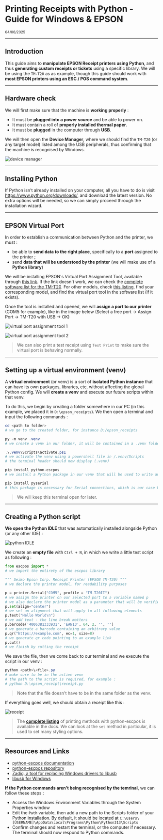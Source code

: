 # Printing Receipts with Python - Guide for Windows & EPSON

<sup>04/06/2025</sup>


***

## Introduction

This guide aims to **manipulate EPSON Receipt printers using Python**, and thus **generating custom receipts or tickets** using a specific library. We will be using the `TM-T20` as as example, though this guide should work with **most EPSON printers using an ESC / POS command system**.

***


## Hardware check

We will first make sure that the machine is **working properly** :
- It must be **plugged into a power source** and be able to power on.
- It must contain a roll of **properly installed thermal paper**.
- It must be **plugged** in the computer through **USB**.

We will then open the **Device Manager**, where we should find the `TM-T20` (or any target model) listed among the USB peripherals, thus confirming that the machine is recognised by Windows.

![device manager](https://raw.githubusercontent.com/phileas-dev/python-escpos-guide/refs/heads/main/DEVICEMANAGER.png)


***

## Installing Python

If Python isn't already installed on your computer, all you have to do is visit https://www.python.org/downloads/, and download the latest version. No extra options will be needed, so we can simply proceed through the installation wizard. 


***

## EPSON Virtual Port

In order to establish a communication between Python and the printer, we must :
- be able to **send data to the right place**, specifically to a **port** assigned to the printer ;
- send **data that will be understood by the printer** (we will make use of a **Python library**)

We will be installing EPSON's Virtual Port Assignment Tool, available through [this link](https://download3.ebz.epson.net/dsc/f/03/00/16/59/59/37c78fb33341c071dbfc05bdbe456ca853037eaf/TMVirtualPortDriver870c.zip).
If the link doesn't work, we can check the [complete software list for the TM-T20](https://support.epson.net/setupnavi/?PINF=swlist&OSC=WS&LG2=EN&MKN=TM-T20).
For other models, check [this listing](https://support.epson.net/setupnavi/?PINF=category&OSC=WS&LG2=EN&GROUP=pos_product), find your corresponding model, and find the virtual port tool in the software list (if it exists).

Once the tool is installed and opened, we will **assign a port to our printer** (COM5 for example), like in the image below (Select a free port -> Assign Port -> TM-T20 with USB -> OK)

![virtual port assignment tool 1](https://raw.githubusercontent.com/phileas-dev/python-escpos-guide/refs/heads/main/VPAT1.png)

![virtual port assignment tool 2](https://raw.githubusercontent.com/phileas-dev/python-escpos-guide/refs/heads/main/VPAT2.png)

> We can also print a test receipt using `Test Print` to make sure the virtual port is behaving normally.


***

## Setting up a virtual environment (venv)

A **virtual environment** (or venv) is a sort of **isolated Python instance** that can have its own packages, libraries, etc, without affecting the global Python config. We will **create a venv** and execute our future scripts within that venv.

To do this, we begin by creating a folder somewhere in our PC (in this example, we placed it in `D:\epson_receipts`). We then open a terminal and input the following commands :

```powershell
cd <path to folder>
# we go to the created folder, for instance D:/epson_receipts

py -m venv .venv 
# we create a venv in our folder, it will be contained in a .venv folder

.\.venv\Scripts\activate.ps1
# we activate the venv using a powershell file in /.venv/Scripts
# the terminal header should now display (.venv)

pip install python-escpos
# we install a Python package in our venv that will be used to write and send instructions to the printer

pip install pyserial
# this package is necessary for Serial connections, which is our case here
```

> We will keep this terminal open for later.

***

## Creating a Python script

**We open the Python IDLE** that was automatically installed alongside Python (or any other IDE) :

![python IDLE](https://raw.githubusercontent.com/phileas-dev/python-escpos-guide/refs/heads/main/IDLE.png)

We create an **empty file** with `Ctrl + N`, in which we write a little test script as following :

```python
from escpos import *
# we import the entirety of the escpos library

""" Seiko Epson Corp. Receipt Printer (EPSON TM-T20) """
# we declare the printer model, for readability purposes

p = printer.Serial("COM5", profile = "TM-T20II")
# we assign the printer on our selected port to a variable named p
# we also declare the printer model as a parameter that will be verified in capabilities.json
p.set(align="center")
# we set an alignment that will apply to all following elements
p.text("Hello World\n")
# we add text - the line break matters
p.barcode('4006381333931', 'EAN13', 64, 2, '', '')
# we generate a barcode containing an arbitrary value
p.qr("https://example.com", ec=1, size=8)
# we generate qr code pointing to an example link
p.cut()
# we finish by cutting the receipt
```

We save the file, then we come back to our terminal and we execute the script in our venv :

```powershell
python <path>\<file>.py
# make sure to be in the active venv
# the path to the script is required, for example :
# python D:\epson_receipt\receipt.py
```

> Note that the file doesn't have to be in the same folder as the venv.

If everything goes well, we should obtain a receipt like this :

![receipt](https://raw.githubusercontent.com/phileas-dev/python-escpos-guide/refs/heads/main/RECEIPT.png)

> The **[complete listing](https://python-escpos.readthedocs.io/en/latest/api/escpos.html#escpos.escpos.Escpos)** of printing methods with python-escpos is available in the docs. We can look at the `set` method in particular, it is used to set many styling options.


***

## Resources and Links

- [python-escpos documentation](https://python-escpos.readthedocs.io/en/latest/)
- [python-escpos repository](https://github.com/python-escpos/python-escpos)
- [Zadig, a tool for replacing Windows drivers to libusb](https://zadig.akeo.ie/)
- [libusb for Windows](https://sourceforge.net/projects/libusb/)


**If the Python commands aren't being recognised by the temrinal**, we can follow these steps :

- Access the Windows Environment Variables through the System Properties window
- Edit the `Path` variable, then add a new path to the Scripts folder of your Python installation. By default, it should be located at `C:\Users\[USERNAME]\AppData\Local\Programs\Python\Python313\Scripts`
- Confirm changes and restart the terminal, or the computer if necessary. The terminal should now respond to Python commands.



